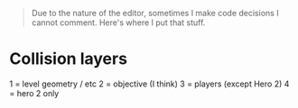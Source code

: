 > Due to the nature of the editor, sometimes I make code decisions I cannot comment. Here's where I put that stuff.

Collision layers
================

1 = level geometry / etc
2 = objective (I think)
3 = players (except Hero 2)
4 = hero 2 only

